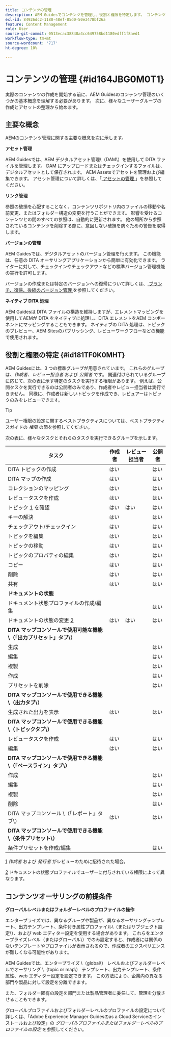 ```yaml
---
title: コンテンツの管理
description: AEM Guidesでコンテンツを管理し、役割と権限を特定します。 コンテンツ管理の主要概念と、グローバルプロファイルまたはフォルダーレベルのプロファイルの操作について説明します。
exl-id: 84926dc2-1180-48ef-85d0-50e3478bf26a
feature: Content Management
role: User
source-git-commit: 0513ecac38840a4cc649758bd1180edff1f8aed1
workflow-type: tm+mt
source-wordcount: '717'
ht-degree: 10%

---
```


# コンテンツの管理 {#id164JBG0M0T1}

実際のコンテンツの作成を開始する前に、AEM Guidesのコンテンツ管理のいくつかの基本概念を理解する必要があります。 次に、様々なユーザーグループの作成とアセットの整理から始めます。

## 主要な概念

AEMのコンテンツ管理に関する主要な概念を次に示します。

**アセット管理**

AEM Guidesでは、AEM デジタルアセット管理\（DAM\）を使用して DITA ファイルを管理します。 DAM にアップロードまたはチェックインするファイルは、デジタルアセットとして保存されます。 AEM Assetsでアセットを管理および編集できます。 アセット管理について詳しくは、「[ アセットの管理 ](https://experienceleague.adobe.com/docs/experience-manager-cloud-service/content/assets/manage/manage-digital-assets.html?lang=ja)」を参照してください。

**リンク管理**

参照の破損を心配することなく、コンテンツリポジトリ内のファイルの移動や名前変更、またはフォルダー構造の変更を行うことができます。 影響を受けるコンテンツとの間のすべての参照は、自動的に更新されます。 他の場所から参照されているコンテンツを削除する際に、意図しない破損を防ぐための警告を取得します。

**バージョンの管理**

AEM Guidesでは、デジタルアセットのバージョン管理を行えます。 この機能は、任意の DITA オーサリングアプリケーションから簡単に有効化できます。 ライターに対して、チェックインやチェックアウトなどの標準バージョン管理機能の実行を許可します。

バージョンの作成または特定のバージョンへの復帰について詳しくは、[ ブランチ、復帰、後続のバージョン管理 ](web-editor-preview-topics.md#id193PG0Y051X) を参照してください。

**ネイティブ DITA 処理**

AEM Guidesは DITA ファイルの構造を維持しますが、エレメントマッピングを使用してAEMが DITA をネイティブに処理し、DITA エレメントをAEM コンポーネントにマッピングすることもできます。 ネイティブの DITA 処理は、トピックのプレビュー、AEM Sitesのパブリッシング、レビューワークフローなどの機能で使用されます。

## 役割と権限の特定 {#id181TF0K0MHT}

AEM Guidesには、3 つの標準グループが用意されています。 これらのグループは、*作成者*、*レビュー担当者* および *公開者* です。 関連付けられているグループに応じて、次の表に示す特定のタスクを実行する権限があります。 例えば、公開タスクを実行できるのは公開者のみであり、作成者やレビュー担当者は実行できません。 同様に、作成者は新しいトピックを作成でき、レビュアーはトピックのみをレビューできます。

>[!TIP]
>
> ユーザー権限の設定に関するベストプラクティスについては、ベストプラクティスガイドの *権限* の節を参照してください。

次の表に、様々なタスクとそれらのタスクを実行できるグループを示します。

| タスク | 作成者 | レビュー担当者 | 公開者 |
|----|-------|---------|----------|
| DITA トピックの作成 | はい |   | はい |
| DITA マップの作成 | はい |   | はい |
| コレクションのマッピング | はい |   | はい |
| レビュータスクを作成 | はい |   | はい |
| トピック [1](#fntarg_1) を確認 | はい | はい | はい |
| キーの解決 | はい |   | はい |
| チェックアウト/チェックイン | はい |   | はい |
| トピックを編集 | はい |   | はい |
| トピックの移動 | はい |   | はい |
| トピックのプロパティの編集 | はい |   | はい |
| コピー | はい |   | はい |
| 削除 | はい |   | はい |
| 共有 | はい |   | はい |
| **ドキュメントの状態** |
| ドキュメント状態プロファイルの作成/編集 |   |   | はい |
| ドキュメントの状態の変更 [2](#fntarg_2) | はい | はい | はい |
| **DITA マップコンソールで使用可能な機能\（「出力プリセット」タブ\）** |
| 生成 |   |   | はい |
| 編集 |   |   | はい |
| 複製 |   |   | はい |
| 作成 |   |   | はい |
| プリセットを削除 |   |   | はい |
| **DITA マップコンソールで使用できる機能\（出力タブ\）** |
| 生成された出力を表示 | はい |   | はい |
| **DITA マップコンソールで使用できる機能\（トピックタブ\）** |
| レビュータスクを作成 | はい |   | はい |
| 編集 | はい |   | はい |
| **DITA マップコンソールで使用できる機能\（「ベースライン」タブ\）** |
| 作成 |   |   | はい |
| 編集 |   |   | はい |
| 複製 |   |   | はい |
| 削除 |   |   | はい |
| DITA マップコンソール \（「レポート」タブ\） | はい |   | はい |
| **DITA マップコンソールで使用できる機能\（条件プリセット\）** |
| 条件プリセットを作成/編集 |   |   | はい |

[1](#fnsrc_1) *作成者* および *発行者* がレビューのために招待された場合。

[2](#fnsrc_2) ドキュメントの状態プロファイルでユーザーに付与されている権限によって異なります。

## コンテンツオーサリングの前提条件

**グローバルレベルまたはフォルダーレベルのプロファイルの操作**

エンタープライズでは、異なるグループや製品が、異なるオーサリングテンプレート、出力テンプレート、条件付き属性プロファイル\（またはサブジェクト設定\）、および web エディター設定を使用する場合があります。 これらをエンタープライズレベル（またはグローバル\）でのみ設定すると、作成者には関係のないテンプレートやプロファイルが表示されるので、作成者のエクスペリエンスが難しくなる可能性があります。

AEM Guidesでは、エンタープライズ \（global\） レベルおよびフォルダーレベルでオーサリング \（topic or map\） テンプレート、出力テンプレート、条件属性、web エディター設定を設定できます。 この方法により、企業内の異なる部門や製品に対して設定を分離できます。

また、フォルダー固有の設定を部門または製品管理者に委任して、管理を分散させることもできます。

グローバルプロファイルおよびフォルダーレベルのプロファイルの設定について詳しくは、「Adobe Experience Manager Guidesのas a Cloud Serviceのインストールおよび設定」の *グローバルプロファイルまたはフォルダーレベルのプロファイルの設定* を参照してください。
